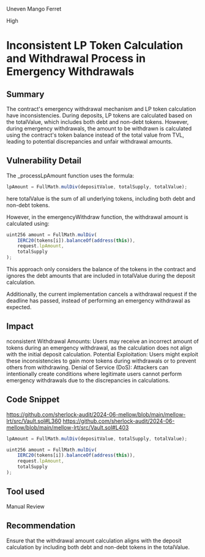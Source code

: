 Uneven Mango Ferret

High

# Inconsistent LP Token Calculation and Withdrawal Process in Emergency Withdrawals

## Summary
The contract's emergency withdrawal mechanism and LP token calculation have inconsistencies. During deposits, LP tokens are calculated based on the totalValue, which includes both debt and non-debt tokens. However, during emergency withdrawals, the amount to be withdrawn is calculated using the contract's token balance instead of the total value from TVL, leading to potential discrepancies and unfair withdrawal amounts.
## Vulnerability Detail
The _processLpAmount function uses the formula:
```javascript 
lpAmount = FullMath.mulDiv(depositValue, totalSupply, totalValue);

```
here totalValue is the sum of all underlying tokens, including both debt and non-debt tokens.

However, in the emergencyWithdraw function, the withdrawal amount is calculated using:
```javascript 
uint256 amount = FullMath.mulDiv(
    IERC20(tokens[i]).balanceOf(address(this)),
    request.lpAmount,
    totalSupply
);

```
This approach only considers the balance of the tokens in the contract and ignores the debt amounts that are included in totalValue during the deposit calculation.

Additionally, the current implementation cancels a withdrawal request if the deadline has passed, instead of performing an emergency withdrawal as expected.
## Impact
nconsistent Withdrawal Amounts: Users may receive an incorrect amount of tokens during an emergency withdrawal, as the calculation does not align with the initial deposit calculation.
Potential Exploitation: Users might exploit these inconsistencies to gain more tokens during withdrawals or to prevent others from withdrawing.
Denial of Service (DoS): Attackers can intentionally create conditions where legitimate users cannot perform emergency withdrawals due to the discrepancies in calculations.
## Code Snippet
https://github.com/sherlock-audit/2024-06-mellow/blob/main/mellow-lrt/src/Vault.sol#L360
https://github.com/sherlock-audit/2024-06-mellow/blob/main/mellow-lrt/src/Vault.sol#L403
```javascript
lpAmount = FullMath.mulDiv(depositValue, totalSupply, totalValue);
```
```javascript
uint256 amount = FullMath.mulDiv(
    IERC20(tokens[i]).balanceOf(address(this)),
    request.lpAmount,
    totalSupply
);
```

## Tool used

Manual Review

## Recommendation
Ensure that the withdrawal amount calculation aligns with the deposit calculation by including both debt and non-debt tokens in the totalValue.